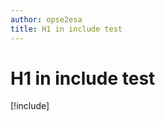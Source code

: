 ```yaml
---
author: opse2esa
title: H1 in include test
---
```


# H1 in include test
[!include[](includes/test.md)]
